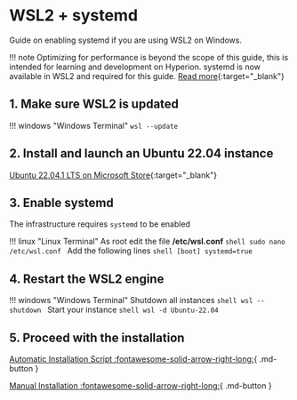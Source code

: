 # WSL2 + systemd

Guide on enabling systemd if you are using WSL2 on Windows.

!!! note
    Optimizing for performance is beyond the scope of this guide,
    this is intended for learning and development on Hyperion.
    systemd is now available in WSL2 and
    required for this guide. [Read more](https://devblogs.microsoft.com/commandline/systemd-support-is-now-available-in-wsl){:target="_blank"}

## 1. Make sure WSL2 is updated

!!! windows "Windows Terminal"
    ```
    wsl --update
    ```

## 2. Install and launch an Ubuntu 22.04 instance

[Ubuntu 22.04.1 LTS on Microsoft Store](https://www.microsoft.com/store/productId/9PN20MSR04DW){:target="_blank"}

## 3. Enable systemd

The infrastructure requires `systemd` to be enabled

!!! linux "Linux Terminal"
    As root edit the file **/etc/wsl.conf**
    ```shell
    sudo nano /etc/wsl.conf
    ```
    Add the following lines
    ```shell
    [boot]
    systemd=true
    ```

## 4. Restart the WSL2 engine

!!! windows "Windows Terminal"
    Shutdown all instances
    ```shell
    wsl --shutdown
    ```
    Start your instance
    ```shell
    wsl -d Ubuntu-22.04
    ```

## 5. Proceed with the installation

[Automatic Installation Script :fontawesome-solid-arrow-right-long:](auto_install.md){ .md-button }

[Manual Installation :fontawesome-solid-arrow-right-long:](manual_install.md){ .md-button }

